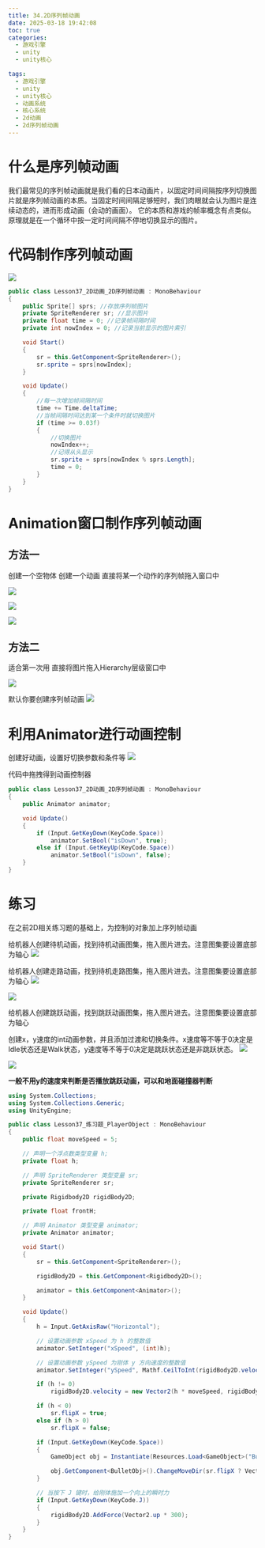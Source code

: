 ```yaml
---
title: 34.2D序列帧动画
date: 2025-03-18 19:42:08
toc: true
categories:
  - 游戏引擎
  - unity
  - unity核心

tags:
  - 游戏引擎
  - unity
  - unity核心
  - 动画系统
  - 核心系统
  - 2d动画
  - 2d序列帧动画
---
```


# 什么是序列帧动画
我们最常见的序列帧动画就是我们看的日本动画片，以固定时间间隔按序列切换图片就是序列帧动画的本质。当固定时间间隔足够短时，我们肉眼就会认为图片是连续动态的，进而形成动画（会动的画面）。
它的本质和游戏的帧率概念有点类似。
原理就是在一个循环中按一定时间间隔不停地切换显示的图片。


# 代码制作序列帧动画
![](34.2D序列帧动画/file-20250318194732966.png)
```cs
public class Lesson37_2D动画_2D序列帧动画 : MonoBehaviour
{
    public Sprite[] sprs; //存放序列帧图片
    private SpriteRenderer sr; //显示图片
    private float time = 0; //记录帧间隔时间
    private int nowIndex = 0; //记录当前显示的图片索引

    void Start()
    {
        sr = this.GetComponent<SpriteRenderer>();
        sr.sprite = sprs[nowIndex];
    }

    void Update()
    {
        //每一次增加帧间隔时间
        time += Time.deltaTime;
        //当帧间隔时间达到某一个条件时就切换图片
        if (time >= 0.03f)
        {
            //切换图片
            nowIndex++;
            //记得从头显示
            sr.sprite = sprs[nowIndex % sprs.Length];
            time = 0;
        }
    }
}
```


# Animation窗口制作序列帧动画
## 方法一
创建一个空物体
创建一个动画
直接将某一个动作的序列帧拖入窗口中

![](34.2D序列帧动画/file-20250318195246106.png)


![](34.2D序列帧动画/file-20250318195341867.png)

![](34.2D序列帧动画/file-20250318195629574.png)

## 方法二
适合第一次用
直接将图片拖入Hierarchy层级窗口中

![](34.2D序列帧动画/file-20250318195806177.png)

默认你要创建序列帧动画
![](34.2D序列帧动画/file-20250318195849020.png)





# 利用Animator进行动画控制 

创建好动画，设置好切换参数和条件等
![](34.2D序列帧动画/file-20250318200018836.png)

代码中拖拽得到动画控制器
```cs
public class Lesson37_2D动画_2D序列帧动画 : MonoBehaviour
{
    public Animator animator;

    void Update()
    {
        if (Input.GetKeyDown(KeyCode.Space)) 
            animator.SetBool("isDown", true);
        else if (Input.GetKeyUp(KeyCode.Space))
            animator.SetBool("isDown", false);
    }
}
```

# 练习
在之前2D相关练习题的基础上，为控制的对象加上序列帧动画

给机器人创建待机动画，找到待机动画图集，拖入图片进去。注意图集要设置底部为轴心
![](34.2D序列帧动画/file-20250318201131302.png)


给机器人创建走路动画，找到待机走路图集，拖入图片进去。注意图集要设置底部为轴心
![](34.2D序列帧动画/file-20250318201145303.png)

![](34.2D序列帧动画/file-20250318201151840.png)

给机器人创建跳跃动画，找到跳跃动画图集，拖入图片进去。注意图集要设置底部为轴心

创建x，y速度的int动画参数，并且添加过渡和切换条件。x速度等不等于0决定是Idle状态还是Walk状态，y速度等不等于0决定是跳跃状态还是非跳跃状态。
![](34.2D序列帧动画/file-20250318201334470.png)

![](34.2D序列帧动画/file-20250318201828943.png)

**一般不用y的速度来判断是否播放跳跃动画，可以和地面碰撞器判断**


```cs
using System.Collections;
using System.Collections.Generic;
using UnityEngine;

public class Lesson37_练习题_PlayerObject : MonoBehaviour
{
    public float moveSpeed = 5;

    // 声明一个浮点数类型变量 h;
    private float h;

    // 声明 SpriteRenderer 类型变量 sr;
    private SpriteRenderer sr;

    private Rigidbody2D rigidBody2D;

    private float frontH;

    // 声明 Animator 类型变量 animator;
    private Animator animator;

    void Start()
    {
        sr = this.GetComponent<SpriteRenderer>();

        rigidBody2D = this.GetComponent<Rigidbody2D>();

        animator = this.GetComponent<Animator>();
    }

    void Update()
    {
        h = Input.GetAxisRaw("Horizontal");

        // 设置动画参数 xSpeed 为 h 的整数值
        animator.SetInteger("xSpeed", (int)h);

        // 设置动画参数 ySpeed 为刚体 y 方向速度的整数值
        animator.SetInteger("ySpeed", Mathf.CeilToInt(rigidBody2D.velocity.y));

        if (h != 0)
            rigidBody2D.velocity = new Vector2(h * moveSpeed, rigidBody2D.velocity.y);

        if (h < 0)
            sr.flipX = true;
        else if (h > 0)
            sr.flipX = false;

        if (Input.GetKeyDown(KeyCode.Space))
        {
            GameObject obj = Instantiate(Resources.Load<GameObject>("BulletObj"), this.transform.position + new Vector3(sr.flipX ? -0.3f : 0.3f, 0.5f, 0), Quaternion.identity);

            obj.GetComponent<BulletObj>().ChangeMoveDir(sr.flipX ? Vector3.left : Vector3.right);
        }

        // 当按下 J 键时，给刚体施加一个向上的瞬时力
        if (Input.GetKeyDown(KeyCode.J))
        {
            rigidBody2D.AddForce(Vector2.up * 300);
        }
    }
}
```